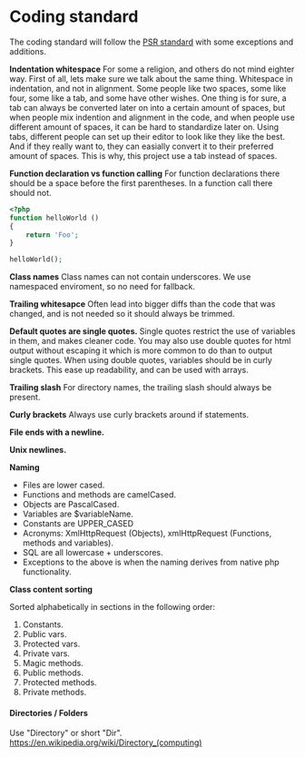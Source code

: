 Coding standard
===============

The coding standard will follow the [PSR standard](http://www.php-fig.org/) with some exceptions and additions.

**Indentation whitespace**
For some a religion, and others do not mind eighter way. First of all, lets make sure we talk about the same thing. Whitespace in indentation, and not in alignment. Some people like two spaces, some like four, some like a tab, and some have other wishes. One thing is for sure, a tab can always be converted later on into a certain amount of spaces, but when people mix indention and alignment in the code, and when people use different amount of spaces, it can be hard to standardize later on. Using tabs, different people can set up their editor to look like they like the best. And if they really want to, they can easially convert it to their preferred amount of spaces. This is why, this project use a tab instead of spaces.

**Function declaration vs function calling**
For function declarations there should be a space before the first parentheses. In a function call there should not.

```php
<?php
function helloWorld ()
{
	return 'Foo';
}

helloWorld();
```

**Class names**
Class names can not contain underscores. We use namespaced enviroment, so no need for fallback.

**Trailing whitesapce**
Often lead into bigger diffs than the code that was changed, and is not needed so it should always be trimmed.

**Default quotes are single quotes.**
Single quotes restrict the use of variables in them, and makes cleaner code. You may also use double quotes for html output without escaping it which is more common to do than to output single quotes. When using double quotes, variables should be in curly brackets. This ease up readability, and can be used with arrays.

**Trailing slash**
For directory names, the trailing slash should always be present.

**Curly brackets**
Always use curly brackets around if statements.

**File ends with a newline.**

**Unix newlines.**

**Naming**

- Files are lower cased.
- Functions and methods are camelCased.
- Objects are PascalCased.
- Variables are $variableName.
- Constants are UPPER_CASED
- Acronyms: XmlHttpRequest (Objects), xmlHttpRequest (Functions, methods and variables).
- SQL are all lowercase + underscores.
- Exceptions to the above is when the naming derives from native php functionality.

**Class content sorting**

Sorted alphabetically in sections in the following order:

1. Constants.
2. Public vars.
3. Protected vars.
4. Private vars.
5. Magic methods.
6. Public methods.
7. Protected methods.
8. Private methods.

#### Directories / Folders ####

Use "Directory" or short "Dir". <https://en.wikipedia.org/wiki/Directory_(computing)>

